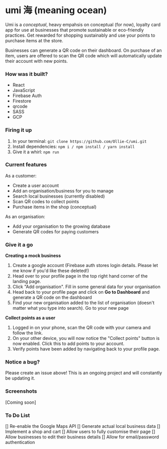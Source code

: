 # umi 海 (meaning ocean)

Umi is a *conceptual*, heavy empahsis on conceptual (for now), loyalty card app for use at businesses that promote sustainable or eco-friendly practices. Get rewarded for shopping sustainably and use your points to purchase items at the store. 

Businesses can generate a QR code on their dashboard. On purchase of an item, users are offered to scan the QR code which will automatically update their account with new points. 

### How was it built? 
* React
* JavaScript
* Firebase Auth
* Firestore
* qrcode
* SASS
* GCP

### Firing it up

1. In your terminal: ``git clone https://github.com/Ollie-C/umi.git`` 
2. Install dependencies: ``npm i / npm install / yarn install``
3. Give it a whirl: ``npm run``

### Current features

As a customer: 
* Create a user account
* Add an organisation/business for you to manage
* Search local businesses (currently disabled)
* Scan QR codes to collect points
* Purchase items in the shop (conceptual)

As an organisation: 
* Add your organisation to the growing database
* Generate QR codes for paying customers

### Give it a go

**Creating a mock business**
1. Create a google account (Firebase auth stores login details. Please let me know if you'd like these deleted!)
2. Head over to your profile page in the top right hand corner of the landing page.
3. Click "Add organisation". Fill in some general data for your organisation
4. Head back to your profile page and click on **Go to Dashboard** and generate a QR code on the dashboard
5. Find your new organisation added to the list of organisation (doesn't matter what you type into search). Go to your new page

**Collect points as a user**
1. Logged in on your phone, scan the QR code with your camera and follow the link. 
2. On your other device, you will now notice the "Collect points" button is now enabled. Click this to add points to your account.
3. Verify points have been added by navigating back to your profile page. 

### Notice a bug? 
Please create an issue above! This is an ongoing project and will constantly be updating it. 

### Screenshots

[Coming soon]

### To Do List
[] Re-enable the Google Maps API
[] Generate actual local business data
[] Implement a shop and cart
[] Allow users to fully customise their page
[] Allow businesses to edit their business details
[] Allow for email/password authentication
